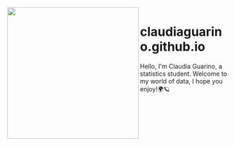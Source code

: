 <div align="center">
  <img src="avatar.jpg" width="300" height="auto" align="left">
</div>

# claudiaguarino.github.io

Hello, I'm Claudia Guarino, a statistics student. Welcome to my world of data, I hope you enjoy!🌍🪐

